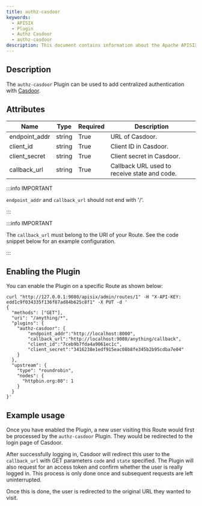 ```yaml
---
title: authz-casdoor
keywords:
  - APISIX
  - Plugin
  - Authz Casdoor
  - authz-casdoor
description: This document contains information about the Apache APISIX authz-casdoor Plugin.
---
```


<!--
#
# Licensed to the Apache Software Foundation (ASF) under one or more
# contributor license agreements.  See the NOTICE file distributed with
# this work for additional information regarding copyright ownership.
# The ASF licenses this file to You under the Apache License, Version 2.0
# (the "License"); you may not use this file except in compliance with
# the License.  You may obtain a copy of the License at
#
#     http://www.apache.org/licenses/LICENSE-2.0
#
# Unless required by applicable law or agreed to in writing, software
# distributed under the License is distributed on an "AS IS" BASIS,
# WITHOUT WARRANTIES OR CONDITIONS OF ANY KIND, either express or implied.
# See the License for the specific language governing permissions and
# limitations under the License.
#
-->

## Description

The `authz-casdoor` Plugin can be used to add centralized authentication with [Casdoor](https://casdoor.org/).

## Attributes

| Name          | Type   | Required | Description                                  |
|---------------|--------|----------|----------------------------------------------|
| endpoint_addr | string | True     | URL of Casdoor.                              |
| client_id     | string | True     | Client ID in Casdoor.                        |
| client_secret | string | True     | Client secret in Casdoor.                    |
| callback_url  | string | True     | Callback URL used to receive state and code. |

:::info IMPORTANT

`endpoint_addr` and `callback_url` should not end with '/'.

:::

:::info IMPORTANT

The `callback_url` must belong to the URI of your Route. See the code snippet below for an example configuration.

:::

## Enabling the Plugin

You can enable the Plugin on a specific Route as shown below:

```shell
curl "http://127.0.0.1:9080/apisix/admin/routes/1" -H "X-API-KEY: edd1c9f034335f136f87ad84b625c8f1" -X PUT -d '
{
  "methods": ["GET"],
  "uri": "/anything/*",
  "plugins": {
    "authz-casdoor": {
        "endpoint_addr":"http://localhost:8000",
        "callback_url":"http://localhost:9080/anything/callback",
        "client_id":"7ceb9b7fda4a9061ec1c",
        "client_secret":"3416238e1edf915eac08b8fe345b2b95cdba7e04"
    }
  },
  "upstream": {
    "type": "roundrobin",
    "nodes": {
      "httpbin.org:80": 1
    }
  }
}'
```

## Example usage

Once you have enabled the Plugin, a new user visiting this Route would first be processed by the `authz-casdoor` Plugin. They would be redirected to the login page of Casdoor.

After successfully logging in, Casdoor will redirect this user to the `callback_url` with GET parameters `code` and `state` specified. The Plugin will also request for an access token and confirm whether the user is really logged in. This process is only done once and subsequent requests are left uninterrupted.

Once this is done, the user is redirected to the original URL they wanted to visit.
